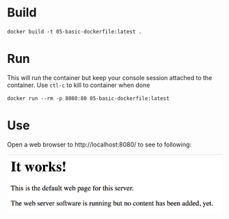 # Build

    docker build -t 05-basic-dockerfile:latest .

# Run

This will run the container but keep your console session attached to the
container.  Use `ctl-c` to kill to container when done

    docker run --rm -p 8080:80 05-basic-dockerfile:latest

# Use

Open a web browser to http://localhost:8080/ to see to following:

![Using it](use.png)